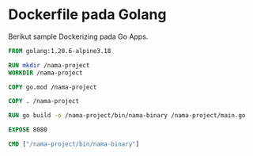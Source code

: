 # Dockerfile pada Golang
Berikut sample Dockerizing pada Go Apps.

```dockerfile
FROM golang:1.20.6-alpine3.18

RUN mkdir /nama-project
WORKDIR /nama-project

COPY go.mod /nama-project

COPY . /nama-project 

RUN go build -o /nama-project/bin/nama-binary /nama-project/main.go 

EXPOSE 8080

CMD ["/nama-project/bin/nama-binary"]

```
